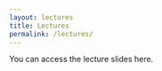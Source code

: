 ```yaml
---
layout: lectures
title: Lectures
permalink: /lectures/
---
```

You can access the lecture slides here. 
